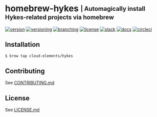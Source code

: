# homebrew-hykes <sub><sup>| Automagically install Hykes-related projects via homebrew</sup></sub>
[![version](http://img.shields.io/badge/version-n/a-blue.svg)](#)
[![versioning](http://img.shields.io/badge/versioning-continous-blue.svg)](#)
[![branching](http://img.shields.io/badge/branching-github%20flow-blue.svg)](https://guides.github.com/introduction/flow/)
[![license](http://img.shields.io/badge/license-apache-blue.svg)](LICENSE.md)
[![slack](http://img.shields.io/badge/slack-join-blue.svg)](https://ce-success.herokuapp.com/)
[![docs](http://img.shields.io/badge/docs-read-blue.svg)](https://developers.cloud-elements.com/docs/on-prem/)
[![circleci](https://circleci.com/gh/cloud-elements/homebrew-hykes.svg?style=shield)](https://circleci.com/gh/cloud-elements/homebrew-hykes)

## Installation

```bash
$ brew tap cloud-elements/hykes
```

## Contributing

See [CONTRIBUTING.md](CONTRIBUTING.md)

## License

See [LICENSE.md](LICENSE.md)
